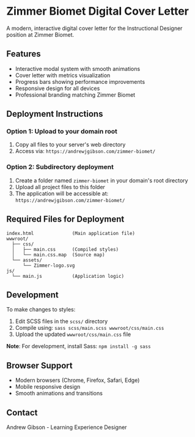 # Zimmer Biomet Digital Cover Letter

A modern, interactive digital cover letter for the Instructional Designer position at Zimmer Biomet.

## Features

- Interactive modal system with smooth animations
- Cover letter with metrics visualization
- Progress bars showing performance improvements
- Responsive design for all devices
- Professional branding matching Zimmer Biomet

## Deployment Instructions

### Option 1: Upload to your domain root
1. Copy all files to your server's web directory
2. Access via: `https://andrewjgibson.com/zimmer-biomet/`

### Option 2: Subdirectory deployment
1. Create a folder named `zimmer-biomet` in your domain's root directory
2. Upload all project files to this folder
3. The application will be accessible at: `https://andrewjgibson.com/zimmer-biomet/`

## Required Files for Deployment

```
index.html              (Main application file)
wwwroot/
  ├── css/
  │   ├── main.css      (Compiled styles)
  │   └── main.css.map  (Source map)
  └── assets/
      └── Zimmer-logo.svg
js/
  └── main.js           (Application logic)
```

## Development

To make changes to styles:
1. Edit SCSS files in the `scss/` directory
2. Compile using: `sass scss/main.scss wwwroot/css/main.css`
3. Upload the updated `wwwroot/css/main.css` file

**Note**: For development, install Sass: `npm install -g sass`

## Browser Support

- Modern browsers (Chrome, Firefox, Safari, Edge)
- Mobile responsive design
- Smooth animations and transitions

## Contact

Andrew Gibson - Learning Experience Designer
